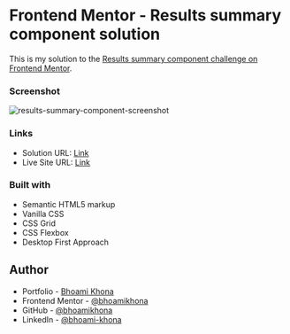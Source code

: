 # Frontend Mentor - Results summary component solution

This is my solution to the [Results summary component challenge on Frontend Mentor](https://www.frontendmentor.io/challenges/results-summary-component-CE_K6s0maV).

### Screenshot

![results-summary-component-screenshot](https://github.com/bhoamikhona/frontend-mentor-challenges/assets/50435319/5fc020b1-8439-428d-bd6b-eecce7af2530)

### Links

- Solution URL: [Link](https://github.com/bhoamikhona/frontend-mentor-challenges/tree/main/results-summary-component-main)
- Live Site URL: [Link](https://bhoamikhona.github.io/frontend-mentor-challenges/results-summary-component-main/index.html)

### Built with

- Semantic HTML5 markup
- Vanilla CSS
- CSS Grid
- CSS Flexbox
- Desktop First Approach

## Author

- Portfolio - [Bhoami Khona](https://bhoamikhona.github.io/bhoami-khona-website/)
- Frontend Mentor - [@bhoamikhona](https://www.frontendmentor.io/profile/bhoamikhona)
- GitHub - [@bhoamikhona](https://github.com/bhoamikhona)
- LinkedIn - [@bhoami-khona](https://www.linkedin.com/in/bhoami-khona/)
